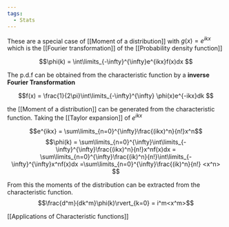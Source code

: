 ```yaml
---
tags:
  - Stats
---
```

These are a special case of [[Moment of a distribution]] with $g(x) = e^{ikx}$ which is the [[Fourier transformation]] of the [[Probability density function]]

$$\phi(k) = \int\limits_{-\infty}^{\infty}e^{ikx}f(x)dx $$

The p.d.f can be obtained from the characteristic function by a **inverse Fourier Transformation**

$$f(x) = \frac{1}{2\pi}\int\limits_{-\infty}^{\infty} \phi(x)e^{-ikx}dk $$

the [[Moment of a distribution]] can be generated from the characteristic function. Taking the [[Taylor expansion]] of $e^{ikx}$

$$e^{ikx} = \sum\limits_{n=0}^{\infty}\frac{(ikx)^n}{n!}x^n$$
$$\phi(k) = \sum\limits_{n=0}^{\infty}\int\limits_{-\infty}^{\infty}\frac{(ikx)^n}{n!}x^nf(x)dx = \sum\limits_{n=0}^{\infty}\frac{(ik)^n}{n!}\int\limits_{-\infty}^{\infty}x^nf(x)dx =\sum\limits_{n=0}^{\infty}\frac{(ik)^n}{n!} <x^n> $$

From this the moments of the distribution can be extracted from the characteristic function. 
$$\frac{d^m}{dk^m}\phi(k)\rvert_{k=0} = i^m<x^m>$$

[[Applications of Characteristic functions]]


